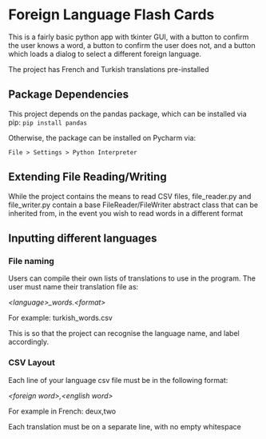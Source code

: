 # Foreign Language Flash Cards

This is a fairly basic python app with tkinter GUI, with a button to confirm the user knows a word, a button to confirm 
the user does not, and a button which loads a dialog to select a different foreign language.

The project has French and Turkish translations pre-installed

## Package Dependencies

This project depends on the pandas package, which can be installed via pip:
`pip install pandas`

Otherwise, the package can be installed on Pycharm via:

`File > Settings > Python Interpreter`

## Extending File Reading/Writing

While the project contains the means to read CSV files, file_reader.py and file_writer.py contain a base
FileReader/FileWriter abstract class that can be inherited from, in the event you wish to read words in a different
format

## Inputting different languages

### File naming

Users can compile their own lists of translations to use in the program. The user must name their translation file as:

*\<language\>_words.\<format\>*

For example: turkish_words.csv

This is so that the project can recognise the language name, and label accordingly.

### CSV Layout

Each line of your language csv file must be in the following format:

*\<foreign word\>,\<english word\>*

For example in French: deux,two

Each translation must be on a separate line, with no empty whitespace